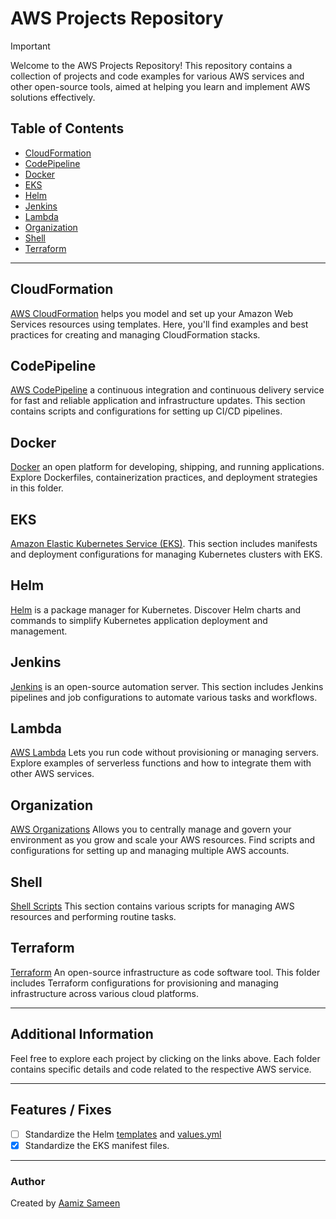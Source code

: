 # AWS Projects Repository
> [!IMPORTANT]
> Welcome to the AWS Projects Repository! This repository contains a collection of projects and code examples for various AWS services and other open-source tools, aimed at helping you learn and implement AWS solutions effectively.

## Table of Contents
- [CloudFormation](#cloudformation)
- [CodePipeline](#codepipeline)
- [Docker](#docker)
- [EKS](#eks)
- [Helm](#helm)
- [Jenkins](#jenkins)
- [Lambda](#lambda)
- [Organization](#organization)
- [Shell](#shell)
- [Terraform](#terraform)

---

## CloudFormation
[AWS CloudFormation](https://github.com/aamizsameen/AWS/tree/main/CloudFormation) helps you model and set up your Amazon Web Services resources using templates. Here, you'll find examples and best practices for creating and managing CloudFormation stacks.

## CodePipeline
[AWS CodePipeline](https://github.com/aamizsameen/AWS/tree/main/CodePipeline) a continuous integration and continuous delivery service for fast and reliable application and infrastructure updates. This section contains scripts and configurations for setting up CI/CD pipelines.

## Docker
[Docker](https://github.com/aamizsameen/AWS/tree/main/Docker) an open platform for developing, shipping, and running applications. Explore Dockerfiles, containerization practices, and deployment strategies in this folder.

## EKS
[Amazon Elastic Kubernetes Service (EKS)](https://github.com/aamizsameen/AWS/tree/main/EKS). This section includes manifests and deployment configurations for managing Kubernetes clusters with EKS.

## Helm
[Helm](https://github.com/aamizsameen/AWS/tree/main/Helm) is a package manager for Kubernetes. Discover Helm charts and commands to simplify Kubernetes application deployment and management.

## Jenkins
[Jenkins](https://github.com/aamizsameen/AWS/tree/main/Jenkins) is an open-source automation server. This section includes Jenkins pipelines and job configurations to automate various tasks and workflows.

## Lambda
[AWS Lambda](https://github.com/aamizsameen/AWS/tree/main/Lambda) Lets you run code without provisioning or managing servers. Explore examples of serverless functions and how to integrate them with other AWS services.

## Organization
[AWS Organizations](https://github.com/aamizsameen/AWS/tree/main/Organization) Allows you to centrally manage and govern your environment as you grow and scale your AWS resources. Find scripts and configurations for setting up and managing multiple AWS accounts.

## Shell
[Shell Scripts](https://github.com/aamizsameen/AWS/tree/main/Shell) This section contains various scripts for managing AWS resources and performing routine tasks.

## Terraform
[Terraform](https://github.com/aamizsameen/AWS/tree/main/Terraform) An open-source infrastructure as code software tool. This folder includes Terraform configurations for provisioning and managing infrastructure across various cloud platforms.

---

## Additional Information
Feel free to explore each project by clicking on the links above. Each folder contains specific details and code related to the respective AWS service.

---

## Features / Fixes
- [ ] Standardize the Helm [templates](https://github.com/aamizsameen/AWS/tree/main/Helm/templates/) and [values.yml](https://github.com/aamizsameen/AWS/tree/main/Helm/values.yml)
- [x] Standardize the EKS manifest files.

---

### Author
Created by [Aamiz Sameen](https://github.com/aamizsameen)
